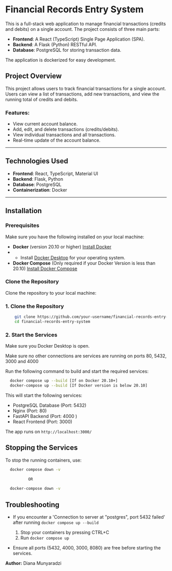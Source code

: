 # Financial Records Entry System

This is a full-stack web application to manage financial transactions (credits and debits) on a single account. The project consists of three main parts:

- **Frontend**: A React (TypeScript) Single Page Application (SPA).
- **Backend**: A Flask (Python) RESTful API.
- **Database**: PostgreSQL for storing transaction data.

The application is dockerized for easy development.

## Project Overview

This project allows users to track financial transactions for a single account. Users can view a list of transactions, add new transactions, and view the running total of credits and debits.

### Features:
- View current account balance.
- Add, edit, and delete transactions (credits/debits).
- View individual transactions and all transactions.
- Real-time update of the account balance.

---

## Technologies Used

- **Frontend**: React, TypeScript, Material UI
- **Backend**: Flask, Python
- **Database**: PostgreSQL
- **Containerization**: Docker

---

## Installation

### Prerequisites

Make sure you have the following installed on your local machine:

- **Docker** (version 20.10 or higher) [Install Docker](https://docs.docker.com/get-docker/)
- - Install [Docker Desktop](https://www.docker.com/products/docker-desktop/) for your operating system.
- **Docker Compose**  (Only required if your Docker Version is less than 20.10)
  [Install Docker Compose](https://docs.docker.com/compose/install/)

### Clone the Repository

Clone the repository to your local machine:

### 1. Clone the Repository
```bash
    git clone https://github.com/your-username/financial-records-entry-system.git
    cd financial-records-entry-system
```

### 2. Start the Services
Make sure you Docker Desktop is open.

Make sure no other connections are services are running on ports 80, 5432, 3000 and 4000

Run the following command to build and start the required services:
```bash
  docker compose up --build [If on Docker 20.10+]
  docker-compose up --build [If Docker version is below 20.10]
```
This will start the following services:
- PostgreSQL Database (Port: 5432)
- Nginx (Port: 80)
- FastAPI Backend (Port: 4000 )
- React Frontend (Port: 3000)

The app runs on `http://localhost:3000/`

## Stopping the Services
To stop the running containers, use:
```bash
  docker compose down -v
  
          OR
          
  docker-compose down -v
```

## Troubleshooting
- If you encounter a 'Connection to server at "postgres", port 5432 failed' after running 
  ``docker compose up --build``
  1. Stop your containers by pressing CTRL+C
  2. Run ``docker compose up`` 

- Ensure all ports (5432, 4000, 3000, 8080) are free before starting the services.

**Author:** Diana Munyaradzi





